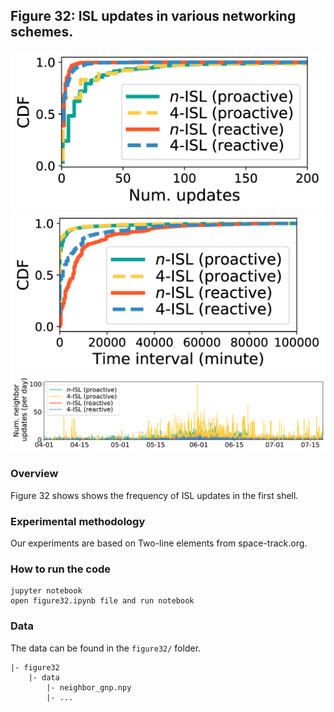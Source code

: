 ## Figure 32: ISL updates in various networking schemes.

<div align=center><img src="./figure32a.png" width=""><img src="./figure32b.png" width=""></div>
<div align=center><img src="./figure32c.png" width=""></div>

### Overview
Figure 32 shows shows the frequency of ISL updates in the first shell.


### Experimental methodology
Our experiments are based on Two-line elements from space-track.org.


### How to run the code
```
jupyter notebook
open figure32.ipynb file and run notebook
```

### Data
The data can be found in the `figure32/` folder.

	|- figure32
		|- data
			|- neighbor_gnp.npy
			|- ...
